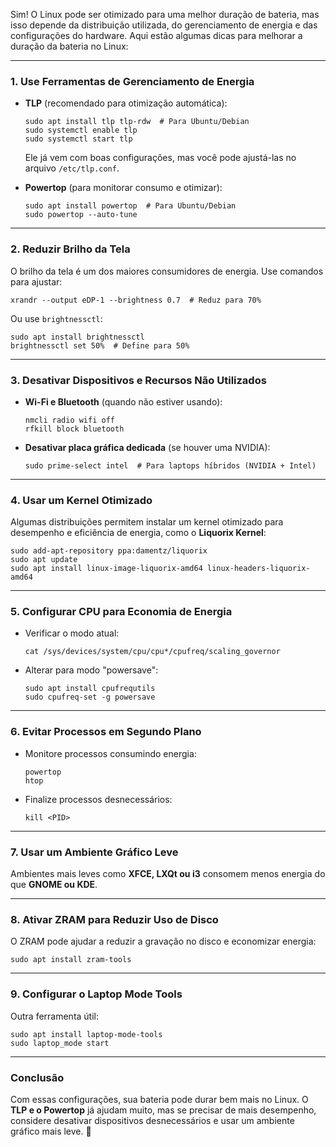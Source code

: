 Sim! O Linux pode ser otimizado para uma melhor duração de bateria, mas isso depende da distribuição utilizada, do gerenciamento de energia e das configurações do hardware. Aqui estão algumas dicas para melhorar a duração da bateria no Linux:

---

### 1. **Use Ferramentas de Gerenciamento de Energia**
- **TLP** (recomendado para otimização automática):  
  ```
  sudo apt install tlp tlp-rdw  # Para Ubuntu/Debian
  sudo systemctl enable tlp
  sudo systemctl start tlp
  ```
  Ele já vem com boas configurações, mas você pode ajustá-las no arquivo `/etc/tlp.conf`.

- **Powertop** (para monitorar consumo e otimizar):  
  ```
  sudo apt install powertop  # Para Ubuntu/Debian
  sudo powertop --auto-tune
  ```

---

### 2. **Reduzir Brilho da Tela**
O brilho da tela é um dos maiores consumidores de energia. Use comandos para ajustar:
  ```
  xrandr --output eDP-1 --brightness 0.7  # Reduz para 70%
  ```

Ou use `brightnessctl`:
  ```
  sudo apt install brightnessctl
  brightnessctl set 50%  # Define para 50%
  ```

---

### 3. **Desativar Dispositivos e Recursos Não Utilizados**
- **Wi-Fi e Bluetooth** (quando não estiver usando):
  ```
  nmcli radio wifi off
  rfkill block bluetooth
  ```
- **Desativar placa gráfica dedicada** (se houver uma NVIDIA):
  ```
  sudo prime-select intel  # Para laptops híbridos (NVIDIA + Intel)
  ```

---

### 4. **Usar um Kernel Otimizado**
Algumas distribuições permitem instalar um kernel otimizado para desempenho e eficiência de energia, como o **Liquorix Kernel**:
  ```
  sudo add-apt-repository ppa:damentz/liquorix
  sudo apt update
  sudo apt install linux-image-liquorix-amd64 linux-headers-liquorix-amd64
  ```

---

### 5. **Configurar CPU para Economia de Energia**
- Verificar o modo atual:
  ```
  cat /sys/devices/system/cpu/cpu*/cpufreq/scaling_governor
  ```
- Alterar para modo "powersave":
  ```
  sudo apt install cpufrequtils
  sudo cpufreq-set -g powersave
  ```

---

### 6. **Evitar Processos em Segundo Plano**
- Monitore processos consumindo energia:
  ```
  powertop
  htop
  ```
- Finalize processos desnecessários:
  ```
  kill <PID>
  ```

---

### 7. **Usar um Ambiente Gráfico Leve**
Ambientes mais leves como **XFCE, LXQt ou i3** consomem menos energia do que **GNOME ou KDE**.

---

### 8. **Ativar ZRAM para Reduzir Uso de Disco**
O ZRAM pode ajudar a reduzir a gravação no disco e economizar energia:
  ```
  sudo apt install zram-tools
  ```

---

### 9. **Configurar o Laptop Mode Tools**
Outra ferramenta útil:
  ```
  sudo apt install laptop-mode-tools
  sudo laptop_mode start
  ```

---

### Conclusão
Com essas configurações, sua bateria pode durar bem mais no Linux. O **TLP e o Powertop** já ajudam muito, mas se precisar de mais desempenho, considere desativar dispositivos desnecessários e usar um ambiente gráfico mais leve. 🚀
